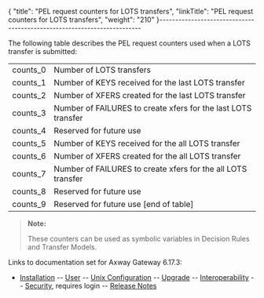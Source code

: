 {
    "title": "PEL request counters for LOTS transfers",
    "linkTitle": "PEL request counters for LOTS transfers",
    "weight": "210"
}------------------------------------------------------------------------

The following table describes the PEL request counters used when a LOTS transfer is submitted:

<table>
   <tbody>
      <tr>
         <td>counts_0         </td>
         <td>Number of LOTS transfers         </td>
      </tr>
      <tr>
         <td>counts_1         </td>
         <td>Number of KEYS received for the last LOTS transfer         </td>
      </tr>
      <tr>
         <td>counts_2         </td>
         <td>Number of XFERS created for the last LOTS transfer         </td>
      </tr>
      <tr>
         <td>counts_3         </td>
         <td>Number of FAILURES to create xfers for the last LOTS transfer         </td>
      </tr>
      <tr>
         <td>counts_4         </td>
         <td>Reserved for future use         </td>
      </tr>
      <tr>
         <td>counts_5         </td>
         <td>Number of KEYS received for the all LOTS transfer         </td>
      </tr>
      <tr>
         <td>counts_6         </td>
         <td>Number of XFERS created for the all LOTS transfer         </td>
      </tr>
      <tr>
         <td>counts_7         </td>
         <td>Number of FAILURES to create xfers for the all LOTS transfer         </td>
      </tr>
      <tr>
         <td>counts_8         </td>
         <td>Reserved for future use         </td>
      </tr>
      <tr>
         <td>counts_9         </td>
         <td>Reserved for future use [end of table]         </td>
      </tr>
   </tbody>
</table>

> **Note:**
>
> These counters can be used as symbolic variables in Decision Rules and Transfer Models.

Links to documentation set for Axway Gateway <span class="mc-variable axway_variables.Release_Number variable">6.17.3</span>:

-   [Installation](#) -- [User](#) -- [Unix Configuration](#) -- [Upgrade](#) -- [Interoperability](#) -- [Security](#), requires login -- [Release Notes](#)
